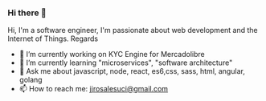 ### Hi there 👋

Hi, I'm a software engineer, I'm passionate about web development and the Internet of Things. Regards

- 🔭 I’m currently working on KYC Engine for Mercadolibre
- 🌱 I’m currently learning "microservices", "software architecture"
- 💬 Ask me about javascript, node, react, es6,css, sass, html, angular, golang
- 📫 How to reach me: jjrosalesuci@gmail.com
